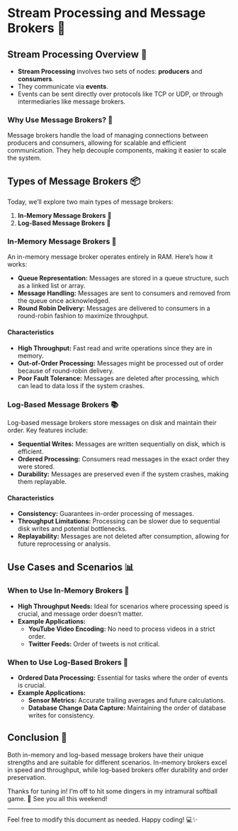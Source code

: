 # Stream Processing and Message Brokers 🚀

## Stream Processing Overview 🔄

- **Stream Processing** involves two sets of nodes: **producers** and **consumers**.
- They communicate via **events**.
- Events can be sent directly over protocols like TCP or UDP, or through intermediaries like message brokers.

### Why Use Message Brokers? 🤔

Message brokers handle the load of managing connections between producers and consumers, allowing for scalable and efficient communication. They help decouple components, making it easier to scale the system.

## Types of Message Brokers 📦

Today, we’ll explore two main types of message brokers:

1. **In-Memory Message Brokers** 💾
2. **Log-Based Message Brokers** 📜

### In-Memory Message Brokers 🧠

An in-memory message broker operates entirely in RAM. Here’s how it works:

- **Queue Representation:** Messages are stored in a queue structure, such as a linked list or array.
- **Message Handling:** Messages are sent to consumers and removed from the queue once acknowledged.
- **Round Robin Delivery:** Messages are delivered to consumers in a round-robin fashion to maximize throughput.

#### Characteristics
- **High Throughput:** Fast read and write operations since they are in memory.
- **Out-of-Order Processing:** Messages might be processed out of order because of round-robin delivery.
- **Poor Fault Tolerance:** Messages are deleted after processing, which can lead to data loss if the system crashes.

### Log-Based Message Brokers 📚

Log-based message brokers store messages on disk and maintain their order. Key features include:

- **Sequential Writes:** Messages are written sequentially on disk, which is efficient.
- **Ordered Processing:** Consumers read messages in the exact order they were stored.
- **Durability:** Messages are preserved even if the system crashes, making them replayable.

#### Characteristics
- **Consistency:** Guarantees in-order processing of messages.
- **Throughput Limitations:** Processing can be slower due to sequential disk writes and potential bottlenecks.
- **Replayability:** Messages are not deleted after consumption, allowing for future reprocessing or analysis.

## Use Cases and Scenarios 📊

### When to Use In-Memory Brokers 🔄

- **High Throughput Needs:** Ideal for scenarios where processing speed is crucial, and message order doesn’t matter.
- **Example Applications:**
  - **YouTube Video Encoding:** No need to process videos in a strict order.
  - **Twitter Feeds:** Order of tweets is not critical.

### When to Use Log-Based Brokers 📜

- **Ordered Data Processing:** Essential for tasks where the order of events is crucial.
- **Example Applications:**
  - **Sensor Metrics:** Accurate trailing averages and future calculations.
  - **Database Change Data Capture:** Maintaining the order of database writes for consistency.

## Conclusion 🎉

Both in-memory and log-based message brokers have their unique strengths and are suitable for different scenarios. In-memory brokers excel in speed and throughput, while log-based brokers offer durability and order preservation. 

Thanks for tuning in! I’m off to hit some dingers in my intramural softball game. 🥎 See you all this weekend!

---

Feel free to modify this document as needed. Happy coding! 💻✨
